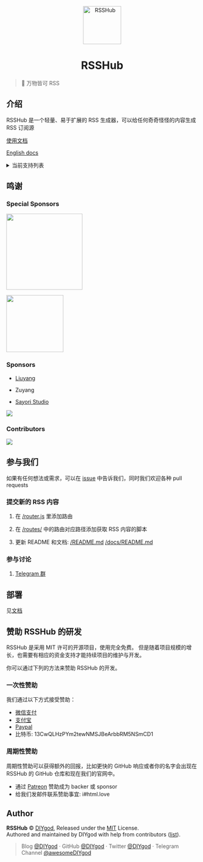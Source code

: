 <p align="center">
<img src="https://i.imgur.com/NZpRScX.png" alt="RSSHub" width="100">
</p>
<h1 align="center">RSSHub</h1>

> 🍰 万物皆可 RSS

## 介绍

RSSHub 是一个轻量、易于扩展的 RSS 生成器，可以给任何奇奇怪怪的内容生成 RSS 订阅源

[使用文档](https://docs.rsshub.app/)

[English docs](https://docs.rsshub.app/en)

<details><summary>当前支持列表</summary><br>

-   程序更新
    -   RSSHub
    -   MIUI
    -   Firefox
    -   腾讯云移动直播 SDK
    -   Bugly SDK
    -   fir.im 应用
    -   App Store/Mac App Store 应用更新
    -   App Store/Mac App Store 价格更新（限免）
-   bilibili
    -   番剧
    -   UP 主投稿
    -   UP 主动态
    -   UP 主专栏
    -   UP 主频道
    -   UP 主默认收藏夹
    -   UP 主非默认收藏夹
    -   UP 主投币视频
    -   UP 主粉丝
    -   UP 主关注用户
    -   分区视频(投稿时间排序)
    -   分区视频(视频热度排序)
    -   视频评论
    -   link 公告
    -   直播开播
    -   直播搜索
    -   直播分区
    -   主站话题列表
    -   会员购新品上架
    -   会员购作品
    -   排行榜
    -   话题(频道/标签)
-   Bangumi
    -   放送列表
    -   条目的吐槽箱
    -   条目的评论
    -   条目的讨论
    -   现实人物的新作品
    -   小组话题的新回复
-   微博
    -   博主
    -   关键词
-   贴吧
    -   帖子列表
    -   精品帖子
    -   帖子动态
    -   楼主动态
-   即刻
    -   主题
    -   用户动态
-   微信
    -   公众号（即刻来源）
    -   公众号（瓦斯来源）
-   网易云音乐
    -   歌单歌曲
    -   用户歌单
    -   歌手专辑
    -   电台节目
-   掘金
    -   分类
    -   标签
-   简书
    -   首页
    -   7 日热门
    -   30 日热门
    -   专题
    -   作者
-   知乎
    -   收藏夹
    -   用户动态
    -   用户回答
    -   专栏
    -   知乎日报
-   自如
    -   房源
-   快递
-   妹子图
    -   首页（最新）
    -   分类
    -   所有专题
    -   专题详情
    -   详情
-   pixiv
    -   用户收藏
    -   用户动态
    -   排行榜
-   豆瓣
    -   正在上映的电影
    -   正在上映的高分电影
    -   即将上映的电影
    -   北美票房榜
    -   小组
    -   浏览发现
-   煎蛋
    -   无聊图
    -   妹子图
-   喷嚏
    -   图卦
-   Dockone
    -   周报
-   腾讯吐个槽
    -   吐槽新帖
-   开发者头条
    -   今天头条
    -   独家号
-   今日头条
    -   关键词
-   极客时间
    -   专栏文章
-   央视新闻
    -   专题
-   财新网
    -   新闻分类
-   Disqus
    -   评论
-   Twitter
    -   用户
-   Instagram
    -   用户
-   Youtube
    -   用户
    -   频道
-   爱奇艺
    -   动漫
-   南方周末
    -   新闻
-   Dribbble
    -   流行
    -   用户（团队）
    -   关键词
-   斗鱼
    -   直播间开播
-   熊猫直播
    -   直播间开播下播
-   V2EX
    -   最热/最新主题
-   Telegram
    -   频道
    -   贴纸包
-   Readhub
    -   分类
-   GitHub
    -   用户仓库
    -   Trending
    -   仓库 Issues
    -   用户 Followers
    -   仓库 Stars
-   Konachan.com Anime Wallpapers
    -   Recent Popular Posts
-   yande.re
    -   Recent Popular Posts
-   纽约时报
    -   新闻早报
-   3DMGame
    -   新闻中心
    -   新闻
    -   攻略
    -   下载
-   喜马拉雅
    -   专辑(支持泛用型播客订阅)
-   EZTV
    -   Lookup Torrents by IMDB ID（根据 IMDB ID 查找种子）
-   什么值得买
    -   关键词
    -   排行榜
-   上海海事大学
    -   学术讲座
    -   通知公告
    -   教务信息
-   新京报
    -   快讯
-   停水通知
    -   杭州市
    -   萧山区
    -   大连市
-   米哈游
    -   崩坏 2-游戏公告
    -   崩坏 3-游戏公告
-   草榴
    -   分区帖子
-   科技星球
    -   首页
-   北大信科
    -   公告通知
-   机核网
    -   分类
-   国家地理
    -   分类
-   ONE · 一个
-   推酷
    -   周刊
-   Hexo
    -   Next 主题
-   小米
    -   众筹
-   华南师范大学
    -   教务处通知
    -   图书馆通知
    -   计算机学院竞赛通知
-   西南科技大学
    -   教务处通知
    -   计科学院通知
-   Keep
    -   运动日记
-   起点
    -   章节
    -   讨论区
-   懂球帝
    -   早报
    -   足球赛果
-   维基百科
    -   中国大陆新闻动态
-   雪球
    -   用户动态
    -   用户收藏动态
-   中国美术馆
    -   通知公告
    -   新闻
    -   媒体联报
    -   展览预告
    -   焦点专题
-   Greasy Fork
    -   脚本更新
-   LinkedKeeper
    -   博文
-   开源中国
    -   资讯
-   All the Flight Deals
    -   特价机票 Flight deals
-   Google
    -   谷歌学术关键词更新
-   Awesome Pigtails
    -   最新图片
-   iMuseum
    -   展览信息
-   马蜂窝
    -   游记
-   江南大学
    -   教务处通知
-   中国地震局
    -   震情速报
-   网络小说
    -   笔趣阁
    -   UU 看书
    -   文学迷
-   中国天气网
    -   全国气象预警
-   Gitlab
    -   Explore
-   忧郁的弟弟
    -   文章
-   大连工业大学
    -   教务处新闻
-   上海科技大学
    -   信息科技与技术学院
        -   活动

</details>

## 鸣谢

### Special Sponsors

<p>
<a href="https://rixcloud.app/rsshub" target="_blank">
    <img width="200px" src="https://i.imgur.com/PpcSVCZ.png">
</a>
</p>
<p>
<a href="https://werss.app?utm_source=rsshub" target="_blank">
    <img width="150px" src="https://cdn.weapp.design/werss/werss-logo.png">
</a>
</p>

### Sponsors

-   [Liuyang](https://github.com/lingllting)

-   Zuyang

-   [Sayori Studio](https://t.me/SayoriStudio)

[![](https://opencollective.com/static/images/become_sponsor.svg)](https://docs.rsshub.app/support/)

### Contributors

[![](https://opencollective.com/RSSHub/contributors.svg?width=890)](https://github.com/DIYgod/RSSHub/graphs/contributors)

## 参与我们

如果有任何想法或需求，可以在 [issue](https://github.com/DIYgod/RSSHub/issues) 中告诉我们，同时我们欢迎各种 pull requests

### 提交新的 RSS 内容

1.  在 [/router.js](https://github.com/DIYgod/RSSHub/blob/master/router.js) 里添加路由

1.  在 [/routes/](https://github.com/DIYgod/RSSHub/tree/master/routes) 中的路由对应路径添加获取 RSS 内容的脚本

1.  更新 README 和文档: [/README.md](https://github.com/DIYgod/RSSHub/blob/master/README.md) [/docs/README.md](https://github.com/DIYgod/RSSHub/blob/master/docs/README.md)

### 参与讨论

1.  [Telegram 群](https://t.me/rsshub)

## 部署

见[文档](https://docs.rsshub.app/)

## 赞助 RSSHub 的研发

RSSHub 是采用 MIT 许可的开源项目，使用完全免费。 但是随着项目规模的增长，也需要有相应的资金支持才能持续项目的维护与开发。

你可以通过下列的方法来赞助 RSSHub 的开发。

### 一次性赞助

我们通过以下方式接受赞助：

-   [微信支付](https://i.imgur.com/aq6PtWa.png)
-   [支付宝](https://i.imgur.com/wv1Pj2k.png)
-   [Paypal](https://www.paypal.me/DIYgod)
-   比特币: 13CwQLHzPYm2tewNMSJBeArbbRM5NSmCD1

### 周期性赞助

周期性赞助可以获得额外的回报，比如更快的 GitHub 响应或者你的名字会出现在 RSSHub 的 GitHub 仓库和现在我们的官网中。

-   通过 [Patreon](https://www.patreon.com/DIYgod) 赞助成为 backer 或 sponsor
-   给我们发邮件联系赞助事宜: i#html.love

## Author

**RSSHub** © [DIYgod](https://github.com/DIYgod), Released under the [MIT](./LICENSE) License.<br>
Authored and maintained by DIYgod with help from contributors ([list](https://github.com/DIYgod/RSSHub/contributors)).

> Blog [@DIYgod](https://diygod.me) · GitHub [@DIYgod](https://github.com/DIYgod) · Twitter [@DIYgod](https://twitter.com/DIYgod) · Telegram Channel [@awesomeDIYgod](https://t.me/awesomeDIYgod)
